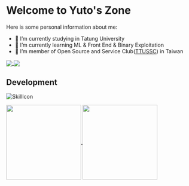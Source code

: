 <!--
**yuto-0226/yuto-0226** is a ✨ _special_ ✨ repository because its `README.md` (this file) appears on your GitHub profile.

Here are some ideas to get you started:

- 🔭 I’m currently working on ...
- 🌱 I’m currently learning ...
- 👯 I’m looking to collaborate on ...
- 🤔 I’m looking for help with ...
- 💬 Ask me about ...
- 📫 How to reach me: ...
- 😄 Pronouns: ...
- ⚡ Fun fact: ...
-->
# Welcome to Yuto's Zone
Here is some personal information about me:

- 🔭 I’m currently studying in Tatung University
- 🌱 I’m currently learning ML & Front End & Binary Exploitation
- 👯 I’m member of Open Source and Service Club([TTUSSC](https://github.com/TTUSSC)) in Taiwan

<a href="https://github.com/TTUSSC/Earth_Game">
  <img align="center" src="https://github-readme-stats.vercel.app/api/pin/?username=TTUSSC&repo=Earth_Game" />
</a>
<a href="https://github.com/yuto0226/FromC2Python">
  <img align="center" src="https://github-readme-stats.vercel.app/api/pin/?username=yuto0226&repo=FromC2Python" />
</a>

## Development
![SkillIcon](https://skillicons.dev/icons?i=arch,c,python,flask,vue,neovim)

<a href="https://github.com/anuraghazra/github-readme-stats">
  <img height=200 align="center" src="https://github-readme-stats.vercel.app/api?username=yuto0226" />
</a>
<a href="https://github.com/anuraghazra/convoychat">
  <img height=200 align="center" src="https://github-readme-stats.vercel.app/api/top-langs?username=yuto0226&layout=compact&langs_count=8&card_width=320" />
</a>
